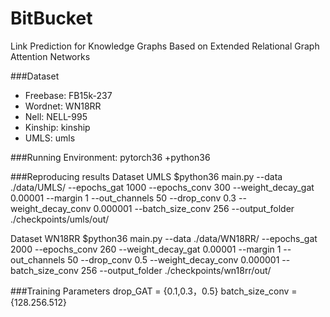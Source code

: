 # BitBucket
Link Prediction for Knowledge Graphs Based on Extended Relational Graph Attention Networks

###Dataset
- Freebase: FB15k-237
- Wordnet: WN18RR
- Nell: NELL-995
- Kinship: kinship
- UMLS: umls

###Running Environment: pytorch36 +python36

###Reproducing results
Dataset  UMLS
$python36   main.py 
--data ./data/UMLS/ 
--epochs_gat 1000 
--epochs_conv 300 
--weight_decay_gat 0.00001 
--margin 1 
--out_channels 50 
--drop_conv 0.3 
--weight_decay_conv 0.000001 
--batch_size_conv 256 
--output_folder 
./checkpoints/umls/out/

Dataset  WN18RR
$python36   main.py 
--data ./data/WN18RR/ 
--epochs_gat 2000 
--epochs_conv 260 
--weight_decay_gat 0.00001 
--margin 1 
--out_channels 50 
--drop_conv 0.5 
--weight_decay_conv 0.000001 
--batch_size_conv 256 
--output_folder 
./checkpoints/wn18rr/out/

###Training  Parameters
drop_GAT = {0.1,0.3，0.5}
batch_size_conv ={128.256.512}

